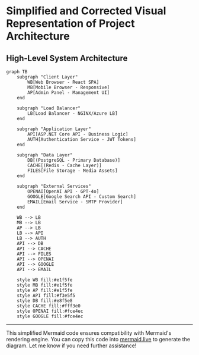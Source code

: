 # Simplified and Corrected Visual Representation of Project Architecture

## High-Level System Architecture

```mermaid
graph TB
    subgraph "Client Layer"
        WB[Web Browser - React SPA]
        MB[Mobile Browser - Responsive]
        AP[Admin Panel - Management UI]
    end

    subgraph "Load Balancer"
        LB[Load Balancer - NGINX/Azure LB]
    end

    subgraph "Application Layer"
        API[ASP.NET Core API - Business Logic]
        AUTH[Authentication Service - JWT Tokens]
    end

    subgraph "Data Layer"
        DB[(PostgreSQL - Primary Database)]
        CACHE[(Redis - Cache Layer)]
        FILES[File Storage - Media Assets]
    end

    subgraph "External Services"
        OPENAI[OpenAI API - GPT-4o]
        GOOGLE[Google Search API - Custom Search]
        EMAIL[Email Service - SMTP Provider]
    end

    WB --> LB
    MB --> LB
    AP --> LB
    LB --> API
    LB --> AUTH
    API --> DB
    API --> CACHE
    API --> FILES
    API --> OPENAI
    API --> GOOGLE
    API --> EMAIL

    style WB fill:#e1f5fe
    style MB fill:#e1f5fe
    style AP fill:#e1f5fe
    style API fill:#f3e5f5
    style DB fill:#e8f5e8
    style CACHE fill:#fff3e0
    style OPENAI fill:#fce4ec
    style GOOGLE fill:#fce4ec
```

---

This simplified Mermaid code ensures compatibility with Mermaid's rendering engine. You can copy this code into [mermaid.live](https://mermaid.live) to generate the diagram. Let me know if you need further assistance!

